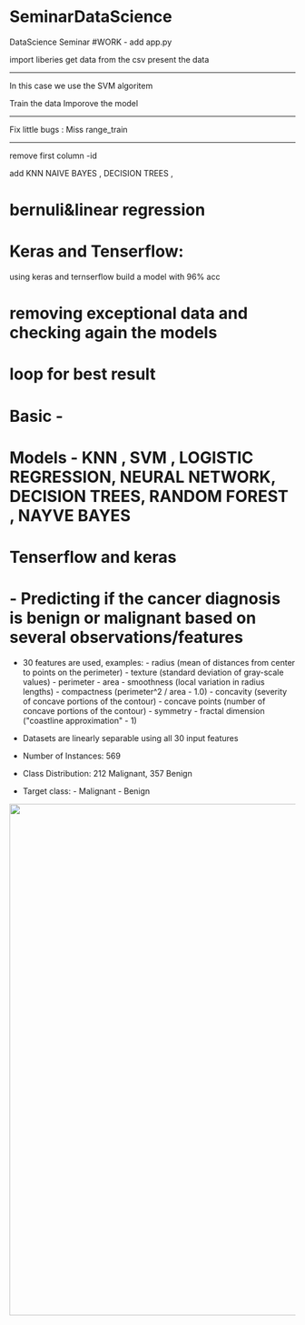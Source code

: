 # SeminarDataScience

DataScience Seminar
#WORK - add app.py

import liberies
get data from the csv
present the data

---

In this case we use the SVM algoritem

Train the data
Imporove the model

---

Fix little bugs :
Miss range_train

---

remove first column -id

add KNN NAIVE BAYES , DECISION TREES ,

# bernuli&linear regression

# Keras and Tenserflow:

using keras and ternserflow build a model with 96% acc

# removing exceptional data and checking again the models

# loop for best result

# Basic -

# Models - KNN , SVM , LOGISTIC REGRESSION, NEURAL NETWORK, DECISION TREES, RANDOM FOREST , NAYVE BAYES

# Tenserflow and keras

# - Predicting if the cancer diagnosis is benign or malignant based on several observations/features

- 30 features are used, examples: - radius (mean of distances from center to points on the perimeter) - texture (standard deviation of gray-scale values) - perimeter - area - smoothness (local variation in radius lengths) - compactness (perimeter^2 / area - 1.0) - concavity (severity of concave portions of the contour) - concave points (number of concave portions of the contour) - symmetry - fractal dimension ("coastline approximation" - 1)

- Datasets are linearly separable using all 30 input features
- Number of Instances: 569
- Class Distribution: 212 Malignant, 357 Benign
- Target class: - Malignant - Benign
    


<img src="https://encrypted-tbn0.gstatic.com/images?q=tbn%3AANd9GcQjuiDaPbVi3jtsh-uepYaqpN-iX3SuDAmiIg&usqp=CAU=" width=900 height=900 />
